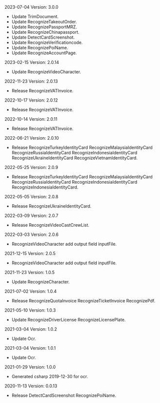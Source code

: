 2023-07-04 Version: 3.0.0
- Update TrimDocument.
- Update RecognizeTakeoutOrder.
- Update RecognizePassportMRZ.
- Update RecognizeChinapassport.
- Update DetectCardScreenshot.
- Update RecognizeVerificationcode.
- Update RecognizePoiName.
- Update RecognizeAccountPage.

2023-02-15 Version: 2.0.14
- Update RecognizeVideoCharacter.

2022-11-23 Version: 2.0.13
- Release RecognizeVATInvoice.

2022-10-17 Version: 2.0.12
- Release RecognizeVATInvoice.

2022-10-14 Version: 2.0.11
- Release RecognizeVATInvoice.

2022-06-21 Version: 2.0.10
- Release RecognizeTurkeyIdentityCard RecognizeMalaysiaIdentityCard RecognizeRussiaIdentityCard RecognizeIndonesiaIdentityCard RecognizeUkraineIdentityCard RecognizeVietnamIdentityCard.

2022-05-25 Version: 2.0.9
- Release RecognizeTurkeyIdentityCard RecognizeMalaysiaIdentityCard RecognizeRussiaIdentityCard RecognizeIndonesiaIdentityCard RecognizeIndonesiaIdentityCard.

2022-05-05 Version: 2.0.8
- Release RecognizeUkraineIdentityCard.

2022-03-09 Version: 2.0.7
- Release RecognizeVideoCastCrewList.

2022-03-03 Version: 2.0.6
- RecognizeVideoCharacter add output field inputFile.

2021-12-15 Version: 2.0.5
- RecognizeVideoCharacter add output field inputFile.

2021-11-23 Version: 1.0.5
- Update RecognizeCharacter.

2021-07-02 Version: 1.0.4
- Release RecognizeQuotaInvoice RecognizeTicketInvoice RecognizePdf.

2021-05-10 Version: 1.0.3
- Update RecognizeDriverLicense RecognizeLicensePlate.

2021-03-04 Version: 1.0.2
- Update Ocr.

2021-03-04 Version: 1.0.1
- Update Ocr.

2021-01-29 Version: 1.0.0
- Generated csharp 2019-12-30 for ocr.

2020-11-13 Version: 0.0.13
- Release DetectCardScreenshot RecognizePoiName.

